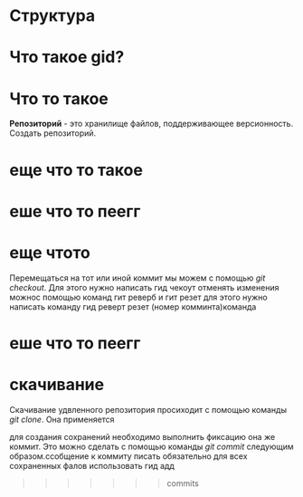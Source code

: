 # Структура

# Что такое gid?

#  Что то такое 
**Репозиторий** - это хранилище файлов, поддерживающее версионность. Создать репозиторий.

# еще что то такое

# еше что то пеегг

# еще чтото
Перемещаться на тот или иной коммит мы можем с помощью *git checkout*. Для этого нужно написать гид чекоут 
отменять изменения можнос помощью команд гит реверб и гит резет для этого нужно написать команду гид реверт резет (номер комминта)команда 

# еше что то пеегг

# скачивание 

Скачивание удвленного репозитория просиходит с помощью команды *git clone*. Она применяется 

для создания сохранений необходимо выполнить фиксацию она же коммит. Это можно сделать с помощью команды *git commit* следующим образом.ссобщение к коммиту писать обязательно
для всех сохраненных фалов использовать гид адд
>>>>>>> commits
